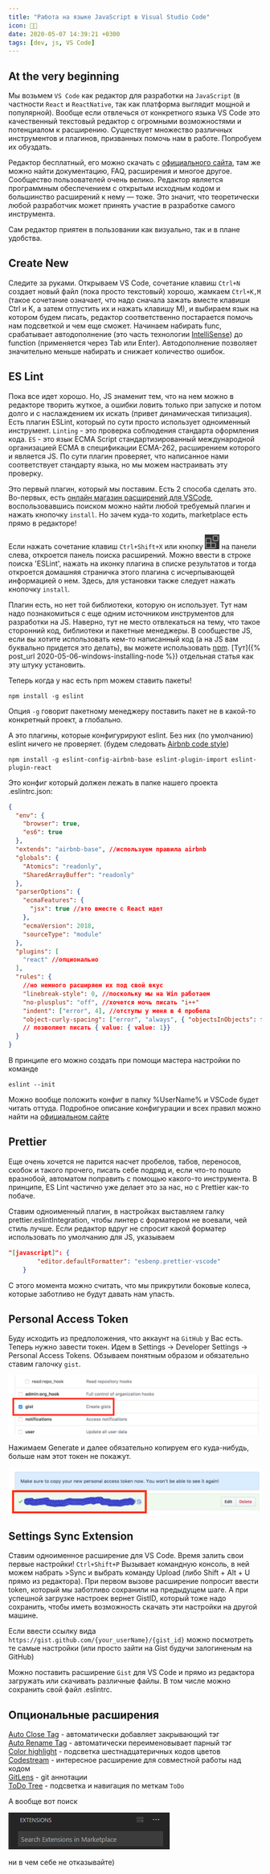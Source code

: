 ```yaml
---
title: "Работа на языке JavaScript в Visual Studio Code"
icon: 👨‍🏭
date: 2020-05-07 14:39:21 +0300
tags: [dev, js, VS Code]
---
```


## At the very beginning

Мы возьмем `VS Code` как редактор для разработки на `JavaScript` (в частности `React` и `ReactNative`,
так как платформа выглядит мощной и популярной). Вообще если отвлечься от конкретного языка
VS Code это качественный текстовый редактор с огромными возможностями и потенциалом к расширению.
Существует множество различных инструментов и плагинов, призванных помочь нам в работе. Попробуем их обуздать.

Редактор бесплатный, его можно скачать с [официального сайта][1], там же можно найти документацию,
FAQ, расширения и многое другое. Сообщество пользователей очень велико.
Редактор является программным обеспечением с открытым исходным кодом и большинство расширений к нему — тоже.
Это значит, что теоретически любой разработчик может принять участие в разработке самого инструмента.

Сам редактор приятен в пользовании как визуально, так и в плане удобства.

## Create New

Следите за руками. Открываем VS Code, сочетание клавиш `Ctrl+N` создает новый файл
(пока просто текстовый) хорошо, жамкаем `Ctrl+K,M` (такое сочетание означает,
что надо сначала зажать вместе клавиши Ctrl и K, а затем отпустить их и нажать клавишу M),
и выбираем язык на котором будем писать, редактор соответственно постарается помочь нам подсветкой
и чем еще сможет. Начинаем набирать func, срабатывает автодополнение (это часть технологии [IntelliSense][2])
до function (применяется через Tab или Enter). Автодополнение позволяет значительно меньше набирать
и снижает количество ошибок.

## ES Lint

Пока все идет хорошо. Но, JS знаменит тем, что на нем можно в редакторе творить жуткое,
а ошибки ловить только при запуске и потом долго и с наслаждением их искать
(привет динамическая типизация). Есть плагин ESLint, который по сути просто использует одноименный инструмент.
`Linting` - это проверка соблюдения стандарта оформления кода. `ES` - это язык ECMA Script
стандартизированный международной организацией ECMA в спецификации ECMA-262, расширением которого
и является JS. По сути плагин проверяет, что написанное нами соответствует стандарту языка,
но мы можем настраивать эту проверку.

Это первый плагин, который мы поставим. Есть 2 способа сделать это. Во-первых,
есть [онлайн магазин расширений для VSCode][3], воспользовавшись поиском можно найти
любой требуемый плагин и нажать кнопочку `install`. Но зачем куда-то ходить,
marketplace есть прямо в редакторе!

Если нажать сочетание клавиш `Ctrl+Shift+X` или кнопку ![extensions icon](extensions-view-icon.png)
на панели слева, откроется панель поиска расширений. Можно ввести в строке поиска 'ESLint',
нажать на иконку плагина в списке результатов и тогда откроется домашняя страничка
этого плагина с исчерпывающей информацией о нем. Здесь, для установки также следует нажать кнопочку `install`.

Плагин есть, но нет той библиотеки, которую он использует. Тут нам надо познакомиться
с еще одним источником инструментов для разработки на JS. Наверно, тут не место
отвлекаться на тему, что такое сторонний код, библиотеки и пакетные менеджеры.
В сообществе JS, если вы хотите использовать кем-то написанный код (а на JS вам буквально придется это делать),
вы можете использовать [npm][4]. [Тут]({% post_url 2020-05-06-windows-installing-node %})
отдельная статья как эту штуку установить.

Теперь когда у нас есть npm можем ставить пакеты!

```shell
npm install -g eslint
```

Опция `-g` говорит пакетному менеджеру поставить пакет не в какой-то конкретный проект, а глобально.

А это плагины, которые конфигурируют eslint. Без них (по умолчанию) eslint ничего не проверяет.
(будем следовать [Airbnb code style][5])

```shell
npm install -g eslint-config-airbnb-base eslint-plugin-import eslint-plugin-react
```

Это конфиг который должен лежать в папке нашего проекта .eslintrc.json:

```json
{
  "env": {
    "browser": true,
    "es6": true
  },
  "extends": "airbnb-base", //используем правила airbnb
  "globals": {
    "Atomics": "readonly",
    "SharedArrayBuffer": "readonly"
  },
  "parserOptions": {
    "ecmaFeatures": {
      "jsx": true //это вместе с React идет
    },
    "ecmaVersion": 2018,
    "sourceType": "module"
  },
  "plugins": [
    "react" //опционально
  ],
  "rules": {
    //но немного расширяем их под свой вкус
    "linebreak-style": 0, //поскольку мы на Win работаем
    "no-plusplus": "off", //хочется мочь писать "i++"
    "indent": ["error", 4], //отступы у меня в 4 пробела
    "object-curly-spacing": ["error", "always", { "objectsInObjects": false }]
    // позволяет писать { value: { value: 1}}
  }
}
```

В принципе его можно создать при помощи мастера настройки по команде

```shell
eslint --init
```

Можно вообще положить конфиг в папку %UserName% и VSCode будет читать оттуда.
Подробное описание конфигурации и всех правил можно найти на [официальном сайте][6]

## Prettier

Еще очень хочется не парится насчет пробелов, табов, переносов, скобок и такого прочего,
писать себе подряд и, если что-то пошло вразнобой, автоматом поправить с помощью какого-то инструмента.
В принципе, ES Lint частично уже делает это за нас, но с Prettier как-то побаче.

Ставим одноименный плагин, в настройках выставляем галку prettier.eslintIntegration,
чтобы линтер с форматером не воевали, чей стиль лучше. Если редактор вдруг не спросит
какой форматер использовать по умолчанию для JS, указываем

```json
"[javascript]": {
        "editor.defaultFormatter": "esbenp.prettier-vscode"
    }
```

С этого момента можно считать, что мы прикрутили боковые колеса, которые заботливо не будут давать нам упасть.

## Personal Access Token

Буду исходить из предположения, что аккаунт на `GitHub` у Вас есть. Теперь нужно завести токен.
Идем в Settings → Developer Settings → Personal Access Tokens. Обзываем понятным образом
и обязательно ставим галочку `gist`.

![token-settings](token-settings.png)

Нажимаем Generate и далее обязательно копируем его куда-нибудь, больше нам этот токен не покажут.

![token](token.png)

## Settings Sync Extension

Ставим одноименное расширение для VS Code. Время залить свои первые настройки!
`Ctrl+Shift+P` Вызывает командную консоль, в ней можем набрать >Sync и выбрать команду Upload
(либо Shift + Alt + U прямо из редактора). При первом вызове расширение попросит ввести token,
который мы заботливо сохранили на предыдущем шаге. А при успешной загрузке настроек
вернет GistID, который тоже надо сохранить, чтобы иметь возможность скачать эти настройки на другой машине.

Если ввести ссылку вида `https://gist.github.com/{your_userName}/{gist_id}`
можно посмотреть те самые настройки (или просто зайти на Gist будучи залогиненым на GitHub)

Можно поставить расширение `Gist` для VS Code и прямо из редактора загружать или скачивать различные файлы.
В том числе можно сохранить свой файл .eslintrc.

## Опциональные расширения

[Auto Close Tag][7] - автоматически добавляет закрывающий тэг  
[Auto Rename Tag][8] - автоматически переименовывает парный тэг  
[Color highlight][9] - подсветка шестнадцатеричных кодов цветов  
[Codestream][10] - интересное расширение для совместной работы над кодом  
[GitLens][11] - git аннотации  
[ToDo Tree][12] - подсветка и навигация по меткам `ToDo`

А вообще вот поиск

![vs-code-extensions-search](vs-code-extensions-search.png)

ни в чем себе не отказывайте)

[1]: (https://code.visualstudio.com/)
[2]: https://code.visualstudio.com/docs/editor/intellisense
[3]: https://marketplace.visualstudio.com/
[4]: https://www.npmjs.com/
[5]: https://github.com/airbnb/javascript
[6]: https://eslint.org/
[7]: https://marketplace.visualstudio.com/items?itemName=formulahendry.auto-close-tag
[8]: https://marketplace.visualstudio.com/items?itemName=formulahendry.auto-rename-tag
[9]: https://marketplace.visualstudio.com/items?itemName=naumovs.color-highlight
[10]: https://marketplace.visualstudio.com/items?itemName=CodeStream.codestream
[11]: https://marketplace.visualstudio.com/items?itemName=eamodio.gitlens
[12]: https://marketplace.visualstudio.com/items?itemName=Gruntfuggly.todo-tree
